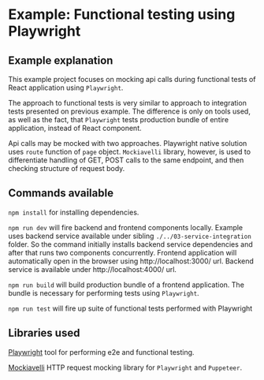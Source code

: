 # Example: Functional testing using Playwright

## Example explanation

This example project focuses on mocking api calls during functional tests of React application using `Playwright`.

The approach to functional tests is very similar to approach to integration tests presented on previous example. The difference is only on tools used, as well as the fact, that `Playwright` tests production bundle of entire application, instead of React component.

Api calls may be mocked with two approaches. Playwright native solution uses `route` function of `page` object. `Mockiavelli` library, however, is used to differentiate handling of GET, POST calls to the same endpoint, and then checking structure of request body.

## Commands available

`npm install` for installing dependencies.

`npm run dev` will fire backend and frontend components locally. Example uses backend service available under sibling `./../03-service-integration` folder. So the command initially installs backend service dependencies and after that runs two components concurrently. Frontend application will automatically open in the browser using http://localhost:3000/ url. Backend service is available under http://localhost:4000/ url.

`npm run build` will build production bundle of a frontend application. The bundle is necessary for performing tests using `Playwright`.

`npm run test` will fire up suite of functional tests performed with Playwright

## Libraries used

[Playwright](https://playwright.dev/) tool for performing e2e and functional testing.

[Mockiavelli](https://www.npmjs.com/package/mockiavelli) HTTP request mocking library for `Playwright` and `Puppeteer`.
